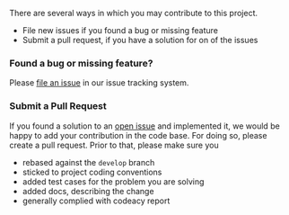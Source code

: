 There are several ways in which you may contribute to this project.

* File new issues if you found a bug or missing feature
* Submit a pull request, if you have a solution for on of the issues

### Found a bug or missing feature?

Please [file an issue](https://github.com/cibseven-community-hub/cibseven-bpm-data/issues) in our
issue tracking system.

### Submit a Pull Request

If you found a solution to an [open issue](https://github.com/cibseven-community-hub/cibseven-bpm-data/issues)
and implemented it, we would be happy to add your contribution in the code base. For doing so,
please create a pull request. Prior to that, please make sure you

- rebased against the `develop` branch
- sticked to project coding conventions
- added test cases for the problem you are solving
- added docs, describing the change
- generally complied with codeacy report
